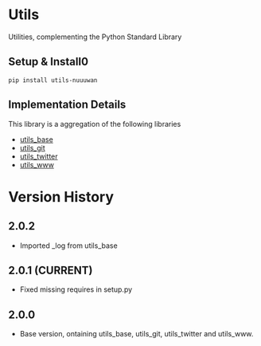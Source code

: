 # Utils

Utilities, complementing the Python Standard Library

## Setup & Install0

```
pip install utils-nuuuwan
```

## Implementation Details

This library is a aggregation of the following libraries

* [utils_base](https://pypi.org/project/utils_base-nuuuwan/)
* [utils_git](https://pypi.org/project/utils_git-nuuuwan/)
* [utils_twitter](https://pypi.org/project/utils_twitter-nuuuwan/)
* [utils_www](https://pypi.org/project/utils_www-nuuuwan/)


# Version History

## 2.0.2
* Imported _log from utils_base

## 2.0.1 (CURRENT)
* Fixed missing requires in setup.py

## 2.0.0
* Base version, ontaining utils_base, utils_git, utils_twitter and utils_www.